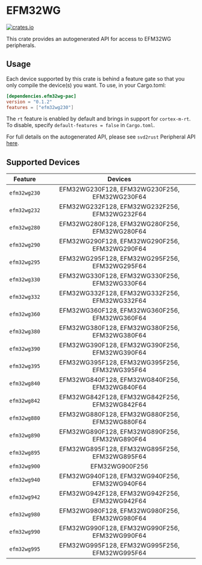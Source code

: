 # EFM32WG
    
[![crates.io](https://img.shields.io/crates/v/efm32wg-pac?label=efm32wg)](https://crates.io/crates/efm32wg-pac)

This crate provides an autogenerated API for access to EFM32WG peripherals.

## Usage

Each device supported by this crate is behind a feature gate so that you only
compile the device(s) you want. To use, in your Cargo.toml:

```toml
[dependencies.efm32wg-pac]
version = "0.1.2"
features = ["efm32wg230"]
```

The `rt` feature is enabled by default and brings in support for `cortex-m-rt`.
To disable, specify `default-features = false` in `Cargo.toml`.

For full details on the autogenerated API, please see `svd2rust` Peripheral API [here].

[here]: https://docs.rs/svd2rust/0.28.0/svd2rust/#peripheral-api

## Supported Devices
| Feature | Devices |
|:-----:|:-------:|
|`efm32wg230`|EFM32WG230F128, EFM32WG230F256, EFM32WG230F64|
|`efm32wg232`|EFM32WG232F128, EFM32WG232F256, EFM32WG232F64|
|`efm32wg280`|EFM32WG280F128, EFM32WG280F256, EFM32WG280F64|
|`efm32wg290`|EFM32WG290F128, EFM32WG290F256, EFM32WG290F64|
|`efm32wg295`|EFM32WG295F128, EFM32WG295F256, EFM32WG295F64|
|`efm32wg330`|EFM32WG330F128, EFM32WG330F256, EFM32WG330F64|
|`efm32wg332`|EFM32WG332F128, EFM32WG332F256, EFM32WG332F64|
|`efm32wg360`|EFM32WG360F128, EFM32WG360F256, EFM32WG360F64|
|`efm32wg380`|EFM32WG380F128, EFM32WG380F256, EFM32WG380F64|
|`efm32wg390`|EFM32WG390F128, EFM32WG390F256, EFM32WG390F64|
|`efm32wg395`|EFM32WG395F128, EFM32WG395F256, EFM32WG395F64|
|`efm32wg840`|EFM32WG840F128, EFM32WG840F256, EFM32WG840F64|
|`efm32wg842`|EFM32WG842F128, EFM32WG842F256, EFM32WG842F64|
|`efm32wg880`|EFM32WG880F128, EFM32WG880F256, EFM32WG880F64|
|`efm32wg890`|EFM32WG890F128, EFM32WG890F256, EFM32WG890F64|
|`efm32wg895`|EFM32WG895F128, EFM32WG895F256, EFM32WG895F64|
|`efm32wg900`|EFM32WG900F256|
|`efm32wg940`|EFM32WG940F128, EFM32WG940F256, EFM32WG940F64|
|`efm32wg942`|EFM32WG942F128, EFM32WG942F256, EFM32WG942F64|
|`efm32wg980`|EFM32WG980F128, EFM32WG980F256, EFM32WG980F64|
|`efm32wg990`|EFM32WG990F128, EFM32WG990F256, EFM32WG990F64|
|`efm32wg995`|EFM32WG995F128, EFM32WG995F256, EFM32WG995F64|
